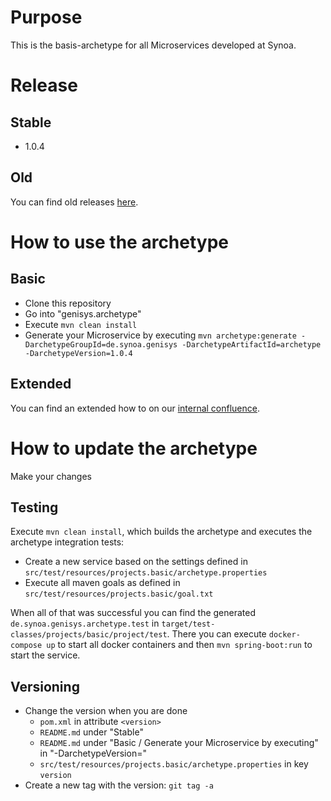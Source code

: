 # Purpose

This is the basis-archetype for all Microservices developed at Synoa.



# Release

## Stable

* 1.0.4

## Old

You can find old releases [here](https://github.com/synoa/genisys.archetype/releases).


# How to use the archetype

## Basic

* Clone this repository
* Go into "genisys.archetype"
* Execute `mvn clean install`
* Generate your Microservice by executing `mvn archetype:generate -DarchetypeGroupId=de.synoa.genisys -DarchetypeArtifactId=archetype -DarchetypeVersion=1.0.4`

## Extended

You can find an extended how to on our [internal confluence](https://synoagmbh.atlassian.net/wiki/spaces/GENISYS/pages/1971278/How+to+create+a+Synoa+Microservice).



# How to update the archetype

Make your changes

## Testing

Execute `mvn clean install`, which builds the archetype and executes the archetype integration tests:

* Create a new service based on the settings defined in `src/test/resources/projects.basic/archetype.properties`
* Execute all maven goals as defined in `src/test/resources/projects.basic/goal.txt`

When all of that was successful you can find the generated `de.synoa.genisys.archetype.test` in `target/test-classes/projects/basic/project/test`.
There you can execute `docker-compose up` to start all docker containers and then `mvn spring-boot:run` to start the service.

## Versioning

* Change the version when you are done
    * `pom.xml` in attribute `<version>`
    * `README.md` under "Stable"
    * `README.md` under "Basic / Generate your Microservice by executing" in "-DarchetypeVersion="
    * `src/test/resources/projects.basic/archetype.properties` in key `version`
* Create a new tag with the version: `git tag -a`
